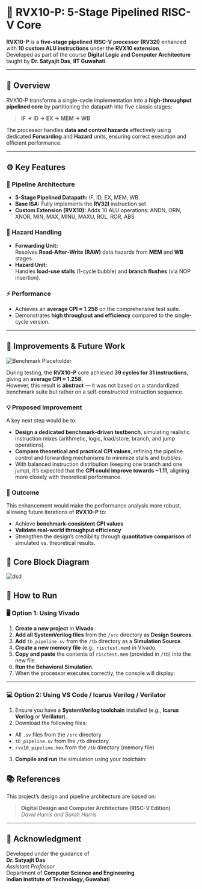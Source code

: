 # 🧠 RVX10-P: 5-Stage Pipelined RISC-V Core

**RVX10-P** is a **five-stage pipelined RISC-V processor (RV32I)** enhanced with **10 custom ALU instructions** under the **RVX10 extension**.  
Developed as part of the course **Digital Logic and Computer Architecture** taught by **Dr. Satyajit Das**, **IIT Guwahati**.

---

## 🚀 Overview

RVX10-P transforms a single-cycle implementation into a **high-throughput pipelined core** by partitioning the datapath into five classic stages:

> **IF → ID → EX → MEM → WB**

The processor handles **data and control hazards** effectively using dedicated **Forwarding** and **Hazard** units, ensuring correct execution and efficient performance.

---

## ⚙️ Key Features

### 🧩 Pipeline Architecture
- **5-Stage Pipelined Datapath:** IF, ID, EX, MEM, WB
- **Base ISA:** Fully implements the **RV32I** instruction set
- **Custom Extension (RVX10):** Adds 10 ALU operations:
ANDN, ORN, XNOR, MIN, MAX, MINU, MAXU, ROL, ROR, ABS

### 🔁 Hazard Handling
- **Forwarding Unit:**  
Resolves **Read-After-Write (RAW)** data hazards from **MEM** and **WB** stages.
- **Hazard Unit:**  
Handles **load-use stalls** (1-cycle bubble) and **branch flushes** (via NOP insertion).

### ⚡ Performance
- Achieves an **average CPI ≈ 1.258** on the comprehensive test suite.
- Demonstrates **high throughput and efficiency** compared to the single-cycle version.

---

## 🔧 Improvements & Future Work

![Benchmark Placeholder](https://github.com/user-attachments/assets/6952c882-4510-4698-9f61-ace036f2e8b3)


During testing, the **RVX10-P** core achieved **39 cycles for 31 instructions**, giving an **average CPI ≈ 1.258**.  
However, this result is **abstract** — it was not based on a standardized benchmark suite but rather on a self-constructed instruction sequence.

### 💡 Proposed Improvement
A key next step would be to:
- **Design a dedicated benchmark-driven testbench**, simulating realistic instruction mixes (arithmetic, logic, load/store, branch, and jump operations).
- **Compare theoretical and practical CPI values**, refining the pipeline control and forwarding mechanisms to minimize stalls and bubbles.
- With balanced instruction distribution (keeping one branch and one jump), it’s expected that the **CPI could improve towards ~1.11**, aligning more closely with theoretical performance.

### 🧩 Outcome
This enhancement would make the performance analysis more robust, allowing future iterations of **RVX10-P** to:
- Achieve **benchmark-consistent CPI values**
- **Validate real-world throughput efficiency**
- Strengthen the design’s credibility through **quantitative comparison** of simulated vs. theoretical results.


## 🧱 Core Block Diagram
![dsd](https://github.com/user-attachments/assets/0296251d-c06e-440d-a48d-3899437b4aa2)


## 🧪 How to Run

### 🖥️ Option 1: Using Vivado

1. **Create a new project** in **Vivado**.  
2. **Add all SystemVerilog files** from the `/src` directory as **Design Sources**.  
3. **Add** `tb_pipeline.sv` from the `/tb` directory as a **Simulation Source**.  
4. **Create a new memory file** (e.g., `risctest.mem`) in Vivado.  
5. **Copy and paste** the contents of `risctest.mem` (provided in `/tb`) into the new file.  
6. **Run the Behavioral Simulation**.  
7. When the processor executes correctly, the console will display:



---

### 💻 Option 2: Using VS Code / Icarus Verilog / Verilator

1. Ensure you have a **SystemVerilog toolchain** installed (e.g., **Icarus Verilog** or **Verilator**).  
2. Download the following files:
- All `.sv` files from the `/src` directory  
- `tb_pipeline.sv` from the `/tb` directory  
- `rvx10_pipeline.hex` from the `/tb` directory (memory file)
3. **Compile and run** the simulation using your toolchain:



## 📚 References

This project’s design and pipeline architecture are based on:

> **Digital Design and Computer Architecture (RISC-V Edition)**  
> *David Harris and Sarah Harris*

---

## 🏫 Acknowledgment

Developed under the guidance of  
**Dr. Satyajit Das**  
*Assistant Professor*  
Department of **Computer Science and Engineering**  
**Indian Institute of Technology, Guwahati**

